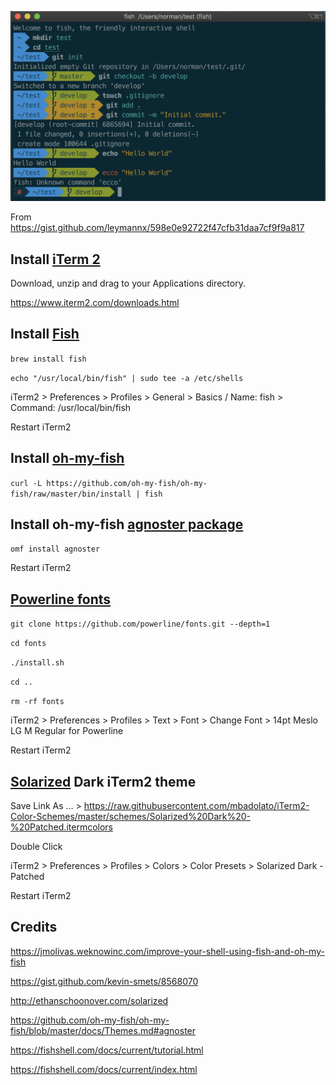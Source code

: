 ![Screenshot](../assets/Pc1jGRv.png "iTerm2 Solarized Dark theme + Fish shell + ohmyfish")



From https://gist.github.com/leymannx/598e0e92722f47cfb31daa7cf9f9a817



## Install [iTerm 2](https://www.iterm2.com)

Download, unzip and drag to your Applications directory.

https://www.iterm2.com/downloads.html

## Install [Fish](https://fishshell.com/docs/current/tutorial.html)

`brew install fish`

`echo "/usr/local/bin/fish" | sudo tee -a /etc/shells`

iTerm2 > Preferences > Profiles > General > Basics / Name: fish > Command: /usr/local/bin/fish

Restart iTerm2

## Install [oh-my-fish](https://github.com/oh-my-fish/oh-my-fish)

`curl -L https://github.com/oh-my-fish/oh-my-fish/raw/master/bin/install | fish`

## Install oh-my-fish [agnoster package](https://github.com/oh-my-fish/oh-my-fish/blob/master/docs/Themes.md#agnoster)

`omf install agnoster`

Restart iTerm2

## [Powerline fonts](https://github.com/powerline/fonts)

`git clone https://github.com/powerline/fonts.git --depth=1`

`cd fonts`

`./install.sh`

`cd ..`

`rm -rf fonts`

iTerm2 > Preferences > Profiles > Text > Font > Change Font > 14pt Meslo LG M Regular for Powerline

Restart iTerm2

## [Solarized](http://ethanschoonover.com/solarized) Dark iTerm2 theme

Save Link As ... > https://raw.githubusercontent.com/mbadolato/iTerm2-Color-Schemes/master/schemes/Solarized%20Dark%20-%20Patched.itermcolors

Double Click

iTerm2 > Preferences > Profiles > Colors > Color Presets > Solarized Dark - Patched

Restart iTerm2

## Credits

https://jmolivas.weknowinc.com/improve-your-shell-using-fish-and-oh-my-fish

https://gist.github.com/kevin-smets/8568070

http://ethanschoonover.com/solarized

https://github.com/oh-my-fish/oh-my-fish/blob/master/docs/Themes.md#agnoster

https://fishshell.com/docs/current/tutorial.html

https://fishshell.com/docs/current/index.html
